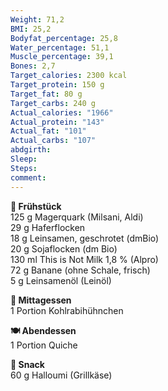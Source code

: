 ```yaml
---
Weight: 71,2
BMI: 25,2
Bodyfat_percentage: 25,8
Water_percentage: 51,1
Muscle_percentage: 39,1
Bones: 2,7
Target_calories: 2300 kcal
Target_protein: 150 g
Target_fat: 80 g
Target_carbs: 240 g
Actual_calories: "1966"
Actual_protein: "143"
Actual_fat: "101"
Actual_carbs: "107"
abdgirth:
Sleep:
Steps:
comment:
---
```


**🥣 Frühstück**  
125 g Magerquark (Milsani, Aldi)  
29 g Haferflocken  
18 g Leinsamen, geschrotet (dmBio)  
20 g Sojaflocken (dm Bio)  
130 ml This is Not Milk 1,8 % (Alpro)  
72 g Banane (ohne Schale, frisch)  
5 g Leinsamenöl (Leinöl)  


**🍛 Mittagessen**  
1 Portion Kohlrabihühnchen  


**🍽️ Abendessen**  
1 Portion Quiche  


**🧀 Snack**  
60 g Halloumi (Grillkäse)  
